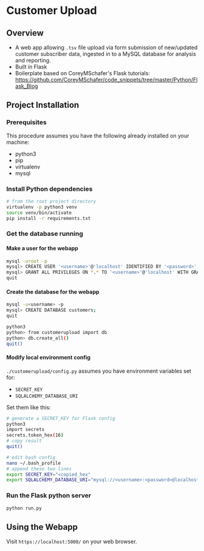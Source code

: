 # Customer Upload

## Overview
  - A web app allowing `.tsv` file upload via form submission of new/updated customer subscriber data, ingested in to a MySQL database for analysis and reporting.
  - Built in Flask
  - Boilerplate based on CoreyMSchafer's Flask tutorials: https://github.com/CoreyMSchafer/code_snippets/tree/master/Python/Flask_Blog

## Project Installation

### Prerequisites

This procedure assumes you have the following already installed on your machine:
  - python3
  - pip
  - virtualenv
  - mysql

### Install Python dependencies

```bash
# from the root project directory
virtualenv -p python3 venv
source venv/bin/activate
pip install -r requirements.txt
```

### Get the database running

#### Make a user for the webapp
```bash
mysql -uroot -p
mysql> CREATE USER '<username>'@'localhost' IDENTIFIED BY '<password>';
mysql> GRANT ALL PRIVILEGES ON *.* TO '<username>'@'localhost' WITH GRANT OPTION;
quit
```

#### Create the database for the webapp
```bash
mysql -u<username> -p
mysql> CREATE DATABASE customers;
quit

python3
python> from customerupload import db
python> db.create_all()
quit()
```

#### Modify local environment config

`./customerupload/config.py` assumes you have environment variables set for:
  - `SECRET_KEY`
  - `SQLALCHEMY_DATABASE_URI`

Set them like this:

```bash
# generate a SECRET_KEY for Flask config
python3
import secrets
secrets.token_hex(16)
# copy result
quit()

# edit bash config
nano ~/.bash_profile
# append these two lines
export SECRET_KEY="<copied_hex"
export SQLALCHEMY_DATABASE_URI="mysql://<username>:<password>@localhost/customers"
```

### Run the Flask python server

```bash
python run.py
```

## Using the Webapp

Visit `https://localhost:5000/` on your web browser.
